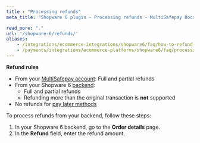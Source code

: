 ```yaml
---
title : "Processing refunds"
meta_title: "Shopware 6 plugin - Processing refunds - MultiSafepay Docs"

read_more: "."
url: '/shopware-6/refunds/'
aliases:
    - /integrations/ecommerce-integrations/shopware6/faq/how-to-refund-within-shopware6
    - /payments/integrations/ecommerce-platforms/shopware6/faq/processing-refunds/
---
```


**Refund rules**  

- From your [MultiSafepay account](/refunds/full-partial/): Full and partial refunds 
- From your Shopware 6 [backend](/glossaries/multisafepay-glossary/#backend):  
    - Full and partial refunds 
    - Refunding more than the original transaction is **not** supported
- No refunds for [pay later methods](/payment-methods/pay-later)

To process refunds from your backend, follow these steps:

1. In your Shopware 6 backend, go to the **Order details** page.
2. In the **Refund** field, enter the refund amount. 



